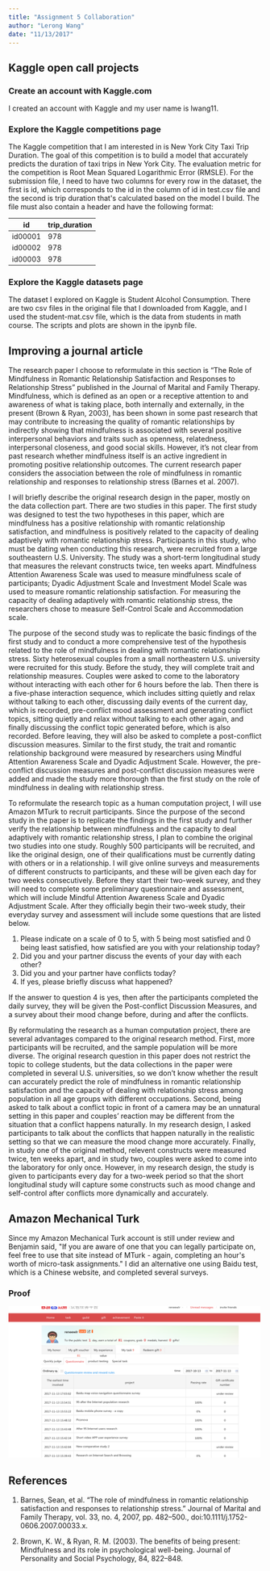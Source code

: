 ```yaml
---
title: "Assignment 5 Collaboration"
author: "Lerong Wang"
date: "11/13/2017"
---
```


## Kaggle open call projects

### Create an account with Kaggle.com
I created an account with Kaggle and my user name is lwang11.

### Explore the Kaggle competitions page
The Kaggle competition that I am interested in is New York City Taxi Trip Duration. The goal of this competition is to build a model that accurately predicts the duration of taxi trips in New York City. 
The evaluation metric for the competition is Root Mean Squared Logarithmic Error (RMSLE). For the submission file, I need to have two columns for every row in the dataset, the first is id, which corresponds to the id in the column of id in test.csv file and the second is trip duration that's calculated based on the model I build. The file must also contain a header and have the following format:

| id | trip_duration |
| ------  | --- |
| id00001 | 978 |
| id00002 | 978 |
| id00003 | 978 |

### Explore the Kaggle datasets page
The dataset I explored on Kaggle is Student Alcohol Consumption. There are two csv files in the original file that I downloaded from Kaggle, and I used the student-mat.csv file, which is the data from students in math course. The scripts and plots are shown in the ipynb file.

## Improving a journal article
The research paper I choose to reformulate in this section is “The Role of Mindfulness in Romantic Relationship Satisfaction and Responses to Relationship Stress” published in the Journal of Marital and Family Therapy. Mindfulness, which is defined as an open or a receptive attention to and awareness of what is taking place, both internally and externally, in the present (Brown & Ryan, 2003), has been shown in some past research that may contribute to increasing the quality of romantic relationships by indirectly showing that mindfulness is associated with several positive interpersonal behaviors and traits such as openness, relatedness, interpersonal closeness, and good social skills. However, it’s not clear from past research whether mindfulness itself is an active ingredient in promoting positive relationship outcomes. The current research paper considers the association between the role of mindfulness in romantic relationship and responses to relationship stress (Barnes et al. 2007).  

I will briefly describe the original research design in the paper, mostly on the data collection part. There are two studies in this paper. The first study was designed to test the two hypotheses in this paper, which are mindfulness has a positive relationship with romantic relationship satisfaction, and mindfulness is positively related to the capacity of dealing adaptively with romantic relationship stress. Participants in this study, who must be dating when conducting this research, were recruited from a large southeastern U.S. University. The study was a short-term longitudinal study that measures the relevant constructs twice, ten weeks apart. Mindfulness Attention Awareness Scale was used to measure mindfulness scale of participants; Dyadic Adjustment Scale and Investment Model Scale was used to measure romantic relationship satisfaction. For measuring the capacity of dealing adaptively with romantic relationship stress, the researchers chose to measure Self-Control Scale and Accommodation scale.

The purpose of the second study was to replicate the basic findings of the first study and to conduct a more comprehensive test of the hypothesis related to the role of mindfulness in dealing with romantic relationship stress. Sixty heterosexual couples from a small northeastern U.S. university were recruited for this study. Before the study, they will complete trait and relationship measures. Couples were asked to come to the laboratory without interacting with each other for 6 hours before the lab. Then there is a five-phase interaction sequence, which includes sitting quietly and relax without talking to each other, discussing daily events of the current day, which is recorded, pre-conflict mood assessment and generating conflict topics, sitting quietly and relax without talking to each other again, and finally discussing the conflict topic generated before, which is also recorded. Before leaving, they will also be asked to complete a post-conflict discussion measures. Similar to the first study, the trait and romantic relationship background were measured by researchers using Mindful Attention Awareness Scale and Dyadic Adjustment Scale. However, the pre-conflict discussion measures and post-conflict discussion measures were added and made the study more thorough than the first study on the role of mindfulness in dealing with relationship stress. 

To reformulate the research topic as a human computation project, I will use Amazon MTurk to recruit participants. Since the purpose of the second study in the paper is to replicate the findings in the first study and further verify the relationship between mindfulness and the capacity to deal adaptively with romantic relationship stress, I plan to combine the original two studies into one study. Roughly 500 participants will be recruited, and like the original design, one of their qualifications must be currently dating with others or in a relationship. I will give online surveys and measurements of different constructs to participants, and these will be given each day for two weeks consecutively. Before they start their two-week survey, and they will need to complete some preliminary questionnaire and assessment, which will include Mindful Attention Awareness Scale and Dyadic Adjustment Scale. After they officially begin their two-week study, their everyday survey and assessment will include some questions that are listed below.
1. Please indicate on a scale of 0 to 5, with 5 being most satisfied and 0 being least satisfied, how satisfied are you with your relationship today?
2. Did you and your partner discuss the events of your day with each other?
3. Did you and your partner have conflicts today?
4. If yes, please briefly discuss what happened?

If the answer to question 4 is yes, then after the participants completed the daily survey, they will be given the Post-conflict Discussion Measures, and a survey about their mood change before, during and after the conflicts. 

By reformulating the research as a human computation project, there are several advantages compared to the original research method. First, more participants will be recruited, and the sample population will be more diverse. The original research question in this paper does not restrict the topic to college students, but the data collections in the paper were completed in several U.S. universities, so we don’t know whether the result can accurately predict the role of mindfulness in romantic relationship satisfaction and the capacity of dealing with relationship stress among population in all age groups with different occupations. Second, being asked to talk about a conflict topic in front of a camera may be an unnatural setting in this paper and couples’ reaction may be different from the situation that a conflict happens naturally. In my research design, I asked participants to talk about the conflicts that happen naturally in the realistic setting so that we can measure the mood change more accurately. Finally, in study one of the original method, relevent constructs were measured twice, ten weeks apart, and in study two, couples were asked to come into the laboratory for only once. However, in my research design, the study is given to participants every day for a two-week period so that the short longitudinal study will capture some constructs such as mood change and self-control after conflicts more dynamically and accurately.


## Amazon Mechanical Turk
Since my Amazon Mechanical Turk account is still under review and Benjamin said, "If you are aware of one that you can legally participate on, feel free to use that site instead of MTurk - again, completing an hour's worth of micro-task assignments." I did an alternative one using Baidu test, which is a Chinese website, and completed several surveys. 

### Proof

<img src="../Assignment5/MTurk.png" width="500" height="300">


## References
1. Barnes, Sean, et al. “The role of mindfulness in romantic relationship satisfaction and responses to relationship stress.” Journal of Marital and Family Therapy, vol. 33, no. 4, 2007, pp. 482–500., doi:10.1111/j.1752-0606.2007.00033.x.

2. Brown, K. W., & Ryan, R. M. (2003). The benefits of being present: Mindfulness and its role in psychological
well-being. Journal of Personality and Social Psychology, 84, 822–848.



